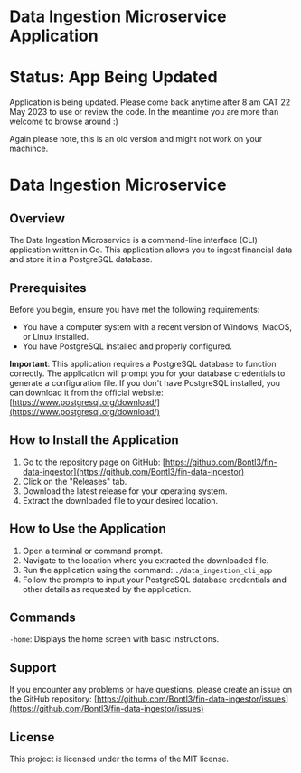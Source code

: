 # Data Ingestion Microservice Application

# Status: App Being Updated
Application is being updated. Please come back anytime after 8 am CAT 22 May 2023 to use or review the code. In the meantime you are more than welcome to browse around :) 

Again please note, this is an old version and might not work on your machince. 

# Data Ingestion Microservice

## Overview

The Data Ingestion Microservice is a command-line interface (CLI) application written in Go. This application allows you to ingest financial data and store it in a PostgreSQL database.

## Prerequisites

Before you begin, ensure you have met the following requirements:

* You have a computer system with a recent version of Windows, MacOS, or Linux installed.
* You have PostgreSQL installed and properly configured. 

**Important**: This application requires a PostgreSQL database to function correctly. The application will prompt you for your database credentials to generate a configuration file. If you don't have PostgreSQL installed, you can download it from the official website: [https://www.postgresql.org/download/](https://www.postgresql.org/download/)

## How to Install the Application

1. Go to the repository page on GitHub: [https://github.com/Bontl3/fin-data-ingestor](https://github.com/Bontl3/fin-data-ingestor)
2. Click on the "Releases" tab.
3. Download the latest release for your operating system.
4. Extract the downloaded file to your desired location.

## How to Use the Application

1. Open a terminal or command prompt.
2. Navigate to the location where you extracted the downloaded file.
3. Run the application using the command: `./data_ingestion_cli_app`
4. Follow the prompts to input your PostgreSQL database credentials and other details as requested by the application.

## Commands

`-home`: Displays the home screen with basic instructions.

## Support

If you encounter any problems or have questions, please create an issue on the GitHub repository: [https://github.com/Bontl3/fin-data-ingestor/issues](https://github.com/Bontl3/fin-data-ingestor/issues)

## License

This project is licensed under the terms of the MIT license.

